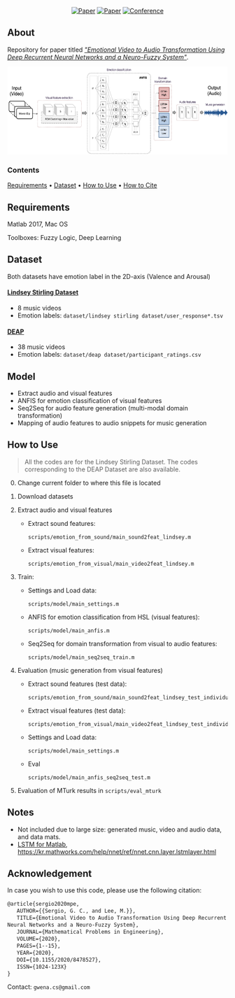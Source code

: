 <div align="center"> 

[![Paper](https://img.shields.io/badge/MPE-2020-red.svg)](https://www.hindawi.com/journals/mpe/2020/8478527/)
[![Paper](https://img.shields.io/badge/arxiv-2004.02113-red.svg)](https://arxiv.org/abs/2004.02113)
[![Conference](https://img.shields.io/badge/ICONIP-2016-blue.svg)](https://link.springer.com/chapter/10.1007/978-3-319-46672-9_9)
</div>

## About
Repository for paper titled [*"Emotional Video to Audio Transformation Using Deep Recurrent Neural Networks and a Neuro-Fuzzy System"*](https://www.hindawi.com/journals/mpe/2020/8478527/).

  <p align="center">
  <img src="./results/graphical_abstract.png" height="200" alt="Graphical Abstract">
  </p>

### Contents
[Requirements](#requirements) • [Dataset](#dataset) • [How to Use](#how-to-use) • [How to Cite](#acknowledgement) 

## Requirements
Matlab 2017, Mac OS

Toolboxes: Fuzzy Logic, Deep Learning

## Dataset
Both datasets have emotion label in the 2D-axis (Valence and Arousal)

#### [Lindsey Stirling Dataset](https://www.youtube.com/playlist?list=PLg5IYs6I5_xPkTWQ6P_YOiTTh7IBlc7ZH)
* 8 music videos
* Emotion labels: `dataset/lindsey stirling dataset/user_response*.tsv`

#### [DEAP](https://www.eecs.qmul.ac.uk/mmv/datasets/deap/)
* 38 music videos
* Emotion labels: `dataset/deap dataset/participant_ratings.csv`

## Model
* Extract audio and visual features
* ANFIS for emotion classification of visual features
* Seq2Seq for audio feature generation (multi-modal domain transformation)
* Mapping of audio features to audio snippets for music generation

## How to Use
> All the codes are for the Lindsey Stirling Dataset. The codes corresponding to the DEAP Dataset are also available.

0. Change current folder to where this file is located

1. Download datasets

2. Extract audio and visual features
    * Extract sound features:
        ```
        scripts/emotion_from_sound/main_sound2feat_lindsey.m
        ```
    * Extract visual features:
        ```
        scripts/emotion_from_visual/main_video2feat_lindsey.m
        ```

3. Train:
    * Settings and Load data:
        ```
        scripts/model/main_settings.m
        ```
    * ANFIS for emotion classification from HSL (visual features):
        ```
        scripts/model/main_anfis.m
        ```
    * Seq2Seq for domain transformation from visual to audio features:
        ```
        scripts/model/main_seq2seq_train.m
        ```

4. Evaluation (music generation from visual features)
    * Extract sound features (test data):
        ```
        scripts/emotion_from_sound/main_sound2feat_lindsey_test_individual.m
        ```
    * Extract visual features (test data):
        ```
        scripts/emotion_from_visual/main_video2feat_lindsey_test_individual.m
        ```
    * Settings and Load data:
        ```
        scripts/model/main_settings.m
        ```
    * Eval
        ```
        scripts/model/main_anfis_seq2seq_test.m
        ```

5. Evaluation of MTurk results in `scripts/eval_mturk`

## Notes
* Not included due to large size: generated music, video and audio data, and data mats.
* [LSTM for Matlab](https://www.mathworks.com/help/deeplearning/ug/long-short-term-memory-networks.html), https://kr.mathworks.com/help/nnet/ref/nnet.cnn.layer.lstmlayer.html


## Acknowledgement
In case you wish to use this code, please use the following citation:

```
@article{sergio2020mpe,
   AUTHOR={{Sergio, G. C., and Lee, M.}},
   TITLE={Emotional Video to Audio Transformation Using Deep Recurrent Neural Networks and a Neuro-Fuzzy System},
   JOURNAL={Mathematical Problems in Engineering},
   VOLUME={2020},
   PAGES={1--15},
   YEAR={2020},
   DOI={10.1155/2020/8478527},
   ISSN={1024-123X}
}
```

Contact: `gwena.cs@gmail.com`


